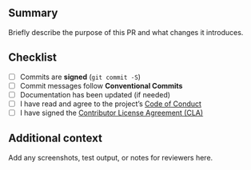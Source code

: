 <!--
SPDX-FileCopyrightText: 2025 2025 INDUSTRIA DE DISEÑO TEXTIL S.A. (INDITEX S.A.)
SPDX-FileContributor: enriqueavi@inditex.com

SPDX-License-Identifier: Apache-2.0
-->

## Summary

Briefly describe the purpose of this PR and what changes it introduces.

## Checklist

- [ ] Commits are **signed** (`git commit -S`)
- [ ] Commit messages follow **Conventional Commits**
- [ ] Documentation has been updated (if needed)
- [ ] I have read and agree to the project’s [Code of Conduct](../CODE_OF_CONDUCT.md)
- [ ] I have signed the [Contributor License Agreement (CLA)](../CONTRIBUTING.md)

## Additional context

Add any screenshots, test output, or notes for reviewers here.